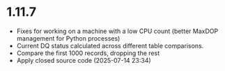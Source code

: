 # 1.11.7

* Fixes for working on a machine with a low CPU count (better MaxDOP management for Python processes)
* Current DQ status calculated across different table comparisons.
* Compare the first 1000 records, dropping the rest
* Apply closed source code (2025-07-14 23:34)
